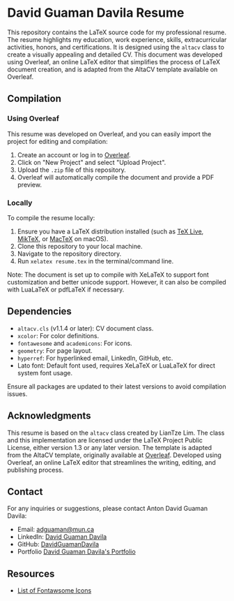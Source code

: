 # David Guaman Davila Resume

This repository contains the LaTeX source code for my professional resume. The resume highlights my education, work experience, skills, extracurricular activities, honors, and certifications. It is designed using the `altacv` class to create a visually appealing and detailed CV. This document was developed using Overleaf, an online LaTeX editor that simplifies the process of LaTeX document creation, and is adapted from the AltaCV template available on Overleaf.

## Compilation

### Using Overleaf

This resume was developed on Overleaf, and you can easily import the project for editing and compilation:

1. Create an account or log in to [Overleaf](https://www.overleaf.com).
2. Click on "New Project" and select "Upload Project".
3. Upload the `.zip` file of this repository.
4. Overleaf will automatically compile the document and provide a PDF preview.

### Locally

To compile the resume locally:

1. Ensure you have a LaTeX distribution installed (such as [TeX Live](https://www.tug.org/texlive/), [MikTeX](https://miktex.org/), or [MacTeX](http://www.tug.org/mactex/) on macOS).
2. Clone this repository to your local machine.
3. Navigate to the repository directory.
4. Run `xelatex resume.tex` in the terminal/command line.

Note: The document is set up to compile with XeLaTeX to support font customization and better unicode support. However, it can also be compiled with LuaLaTeX or pdfLaTeX if necessary.

## Dependencies

- `altacv.cls` (v1.1.4 or later): CV document class.
- `xcolor`: For color definitions.
- `fontawesome` and `academicons`: For icons.
- `geometry`: For page layout.
- `hyperref`: For hyperlinked email, LinkedIn, GitHub, etc.
- Lato font: Default font used, requires XeLaTeX or LuaLaTeX for direct system font usage.

Ensure all packages are updated to their latest versions to avoid compilation issues.

## Acknowledgments

This resume is based on the `altacv` class created by LianTze Lim. The class and this implementation are licensed under the LaTeX Project Public License, either version 1.3 or any later version. The template is adapted from the AltaCV template, originally available at [Overleaf](https://www.overleaf.com/latex/templates/altacv-template/trgqjpwnmtgv). Developed using Overleaf, an online LaTeX editor that streamlines the writing, editing, and publishing process.

## Contact

For any inquiries or suggestions, please contact Anton David Guaman Davila:

- Email: [adguaman@mun.ca](mailto:adguaman@mun.ca)
- LinkedIn: [David Guaman Davila](https://www.linkedin.com/in/anton-david-guaman-davila/)
- GitHub: [DavidGuamanDavila](https://github.com/DavidGuamanDavila)
- Portfolio [David Guaman Davila's Portfolio](https://davidguamandavila.github.io/)

## Resources
- [List of Fontawsome Icons](https://mirrors.ibiblio.org/CTAN/fonts/fontawesome/doc/fontawesome.pdf)

